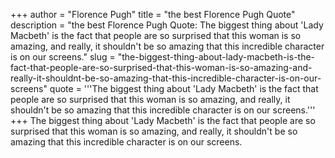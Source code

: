 +++
author = "Florence Pugh"
title = "the best Florence Pugh Quote"
description = "the best Florence Pugh Quote: The biggest thing about 'Lady Macbeth' is the fact that people are so surprised that this woman is so amazing, and really, it shouldn't be so amazing that this incredible character is on our screens."
slug = "the-biggest-thing-about-lady-macbeth-is-the-fact-that-people-are-so-surprised-that-this-woman-is-so-amazing-and-really-it-shouldnt-be-so-amazing-that-this-incredible-character-is-on-our-screens"
quote = '''The biggest thing about 'Lady Macbeth' is the fact that people are so surprised that this woman is so amazing, and really, it shouldn't be so amazing that this incredible character is on our screens.'''
+++
The biggest thing about 'Lady Macbeth' is the fact that people are so surprised that this woman is so amazing, and really, it shouldn't be so amazing that this incredible character is on our screens.
